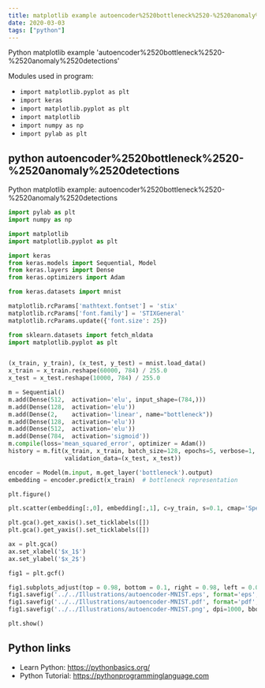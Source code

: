 ```yaml
---
title: matplotlib example autoencoder%2520bottleneck%2520-%2520anomaly%2520detections (snippet)
date: 2020-03-03
tags: ["python"]
---
```

Python matplotlib example 'autoencoder%2520bottleneck%2520-%2520anomaly%2520detections'


Modules used in program: 
* `import matplotlib.pyplot as plt`
* `import keras`
* `import matplotlib.pyplot as plt`
* `import matplotlib`
* `import numpy as np`
* `import pylab as plt`

## python autoencoder%2520bottleneck%2520-%2520anomaly%2520detections

Python matplotlib example: autoencoder%2520bottleneck%2520-%2520anomaly%2520detections

```python
import pylab as plt
import numpy as np

import matplotlib
import matplotlib.pyplot as plt

import keras
from keras.models import Sequential, Model
from keras.layers import Dense
from keras.optimizers import Adam

from keras.datasets import mnist

matplotlib.rcParams['mathtext.fontset'] = 'stix'
matplotlib.rcParams['font.family'] = 'STIXGeneral'
matplotlib.rcParams.update({'font.size': 25})

from sklearn.datasets import fetch_mldata
import matplotlib.pyplot as plt


(x_train, y_train), (x_test, y_test) = mnist.load_data()
x_train = x_train.reshape(60000, 784) / 255.0
x_test = x_test.reshape(10000, 784) / 255.0

m = Sequential()
m.add(Dense(512,  activation='elu', input_shape=(784,)))
m.add(Dense(128,  activation='elu'))
m.add(Dense(2,    activation='linear', name="bottleneck"))
m.add(Dense(128,  activation='elu'))
m.add(Dense(512,  activation='elu'))
m.add(Dense(784,  activation='sigmoid'))
m.compile(loss='mean_squared_error', optimizer = Adam())
history = m.fit(x_train, x_train, batch_size=128, epochs=5, verbose=1, 
                validation_data=(x_test, x_test))

encoder = Model(m.input, m.get_layer('bottleneck').output)
embedding = encoder.predict(x_train)  # bottleneck representation

plt.figure()

plt.scatter(embedding[:,0], embedding[:,1], c=y_train, s=0.1, cmap='Spectral')

plt.gca().get_xaxis().set_ticklabels([])
plt.gca().get_yaxis().set_ticklabels([])

ax = plt.gca()
ax.set_xlabel('$x_1$')
ax.set_ylabel('$x_2$')

fig1 = plt.gcf()

fig1.subplots_adjust(top = 0.98, bottom = 0.1, right = 0.98, left = 0.08, hspace = 0, wspace = 0)
fig1.savefig('../../Illustrations/autoencoder-MNIST.eps', format='eps', dpi=1000, bbox_inches = 'tight', pad_inches = 0)
fig1.savefig('../../Illustrations/autoencoder-MNIST.pdf', format='pdf', dpi=1000, bbox_inches = 'tight', pad_inches = 0)
fig1.savefig('../../Illustrations/autoencoder-MNIST.png', dpi=1000, bbox_inches = 'tight', pad_inches = 0)

plt.show()

```

## Python links

- Learn Python: https://pythonbasics.org/
- Python Tutorial: https://pythonprogramminglanguage.com
